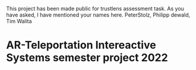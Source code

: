 This project has been made public for trustlens assessment task.
As you have asked, I have mentioned your names here.
PeterStolz, Philipp dewald, Tim Walita

# AR-Teleportation Intereactive Systems semester project 2022
